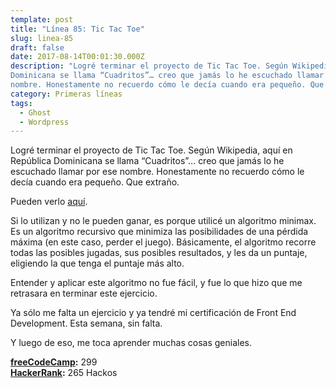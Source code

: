 ```yaml
---
template: post
title: "Línea 85: Tic Tac Toe"
slug: linea-85
draft: false
date: 2017-08-14T00:01:30.000Z
description: "Logré terminar el proyecto de Tic Tac Toe. Según Wikipedia, aquí en República
Dominicana se llama “Cuadritos”… creo que jamás lo he escuchado llamar por ese
nombre. Honestamente no recuerdo cómo le decía cuando era pequeño. Que extraño."
category: Primeras líneas
tags:
  - Ghost
  - Wordpress
---
```

Logré terminar el proyecto de Tic Tac Toe. Según Wikipedia, aquí en República Dominicana se llama “Cuadritos”… creo que jamás lo he escuchado llamar por ese nombre. Honestamente no recuerdo cómo le decía cuando era pequeño. Que extraño.

 Pueden verlo [aquí](https://codepen.io/adelrodriguez/full/BddGmq/).

 Si lo utilizan y no le pueden ganar, es porque utilicé un algoritmo minimax. Es un algoritmo recursivo que minimiza las posibilidades de una pérdida máxima (en este caso, perder el juego). Básicamente, el algoritmo recorre todas las posibles jugadas, sus posibles resultados, y les da un puntaje, eligiendo la que tenga el puntaje más alto.

 Entender y aplicar este algoritmo no fue fácil, y fue lo que hizo que me retrasara en terminar este ejercicio.

 Ya sólo me falta un ejercicio y ya tendré mi certificación de Front End Development. Esta semana, sin falta.

 Y luego de eso, me toca aprender muchas cosas geniales.

 **[freeCodeCamp](https://www.freecodecamp.com/):** 299  
 **[HackerRank](https://www.hackerrank.com/):** 265 Hackos

 